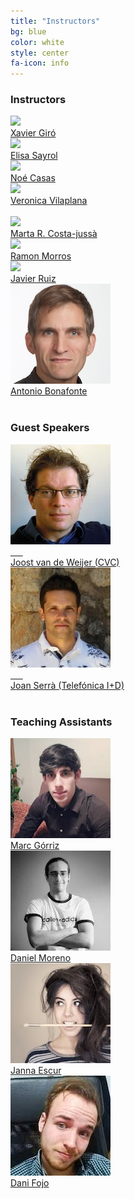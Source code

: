 ```yaml
---
title: "Instructors"
bg: blue
color: white
style: center
fa-icon: info
---
```


### Instructors 
<div class="author">
    <a href="https://imatge.upc.edu/web/people/xavier-giro" target="_blank">
      <div class="authorphoto"><img src="img/instructors/XavierGiro.jpg"></div>
      <div>Xavier Giró</div>
    </a>
</div>
<div class="author">
    <a href="https://imatge.upc.edu/web/people/elisa-sayrol" target="_blank">
      <div class="authorphoto"><img src="img/instructors/ElisaSayrol.jpg"></div>
      <div>Elisa Sayrol</div>
    </a>
</div>
<div class="author">
    <a href="http://noecasas.com/" target="_blank">
      <div class="authorphoto"><img src="img/instructors/NoeCasas.jpg"></div>
      <div>No&eacute; Casas</div>
    </a>
</div>
<div class="author">
    <a href="https://imatge.upc.edu/web/people/veronica-vilaplana" target="_blank">
      <div class="authorphoto"><img src="img/instructors/VeronicaVilaplana.jpg"></div>
      <div>Veronica Vilaplana</div>
    </a>
</div>
<br>
<div class="author">
<a href="http://futur.upc.edu/MartaRuizCostajussa" target="_blank">
   <div class="authorphoto"><img src="img/instructors/MartaRuiz.jpg"></div>
   <div>Marta R. Costa-juss&agrave;</div>
</a>
</div>
<div class="author">
    <a href="https://imatge.upc.edu/web/people/josep-ramon-morros" target="_blank">
      <div class="authorphoto"><img src="img/instructors/RamonMorros.jpg"></div>
      <div>Ramon Morros</div>
    </a>
</div>
<div class="author">
    <a href="https://imatge.upc.edu/web/people/javier-ruiz-hidalgo" target="_blank">
      <div class="authorphoto"><img src="img/instructors/JavierRuiz.jpg"></div>
      <div>Javier Ruiz</div>
    </a>
</div>
<div class="author">
    <a href="https://scholar.google.es/citations?user=C5AUXO4AAAAJ&hl=en" target="_blank">
      <div class="authorphoto"><img src="img/instructors/AntonioBonafonte-160x160.jpg"></div>
      <div>Antonio Bonafonte</div>
    </a>
</div>
<br>

### Guest Speakers

<div class="author">
    <a href="http://www.cvc.uab.es/LAMP/joost/" target="_blank">
      <div class="authorphoto"><img src="img/guests/Joost-160x160.jpg"></div>
      <div>Joost van de Weijer (CVC)</div>
    </a>
</div>
<div class="author">
    <a href="http://joanserra.weebly.com/" target="_blank">
      <div class="authorphoto"><img src="img/guests/JoanSerra-160x160.jpg"></div>
      <div>Joan Serrà (Telefónica I+D)</div>
    </a>
</div>
<br>

### Teaching Assistants

<div class="author">
    <a href="https://www.linkedin.com/in/marc-g%C3%B3rriz-blanch-74501a123/" target="_blank">
      <div class="authorphoto"><img src="img/tas/MarcGorriz-160x160.jpg"></div>
      <div>Marc G&oacute;rriz</div>
    </a>
</div>
<div class="author">
    <a href="https://www.linkedin.com/in/daniel-moreno-manzano-a5b362a8" target="_blank">
      <div class="authorphoto"><img src="img/tas/DaniMoreno-160x160.jpg"></div>
      <div>Daniel Moreno</div>
    </a>
</div>
<div class="author">
    <a href="https://www.linkedin.com/in/janna-escur-i-gelabert-276b1212b/" target="_blank">
      <div class="authorphoto"><img src="img/tas/JannaEscur-160x160.jpg"></div>
      <div>Janna Escur</div>
    </a>
</div>
<div class="author">
    <a href="https://www.quora.com/profile/Dani-Fojo" target="_blank">
      <div class="authorphoto"><img src="img/tas/DaniFojo-160x160.jpg"></div>
      <div>Dani Fojo</div>
    </a>
</div>

